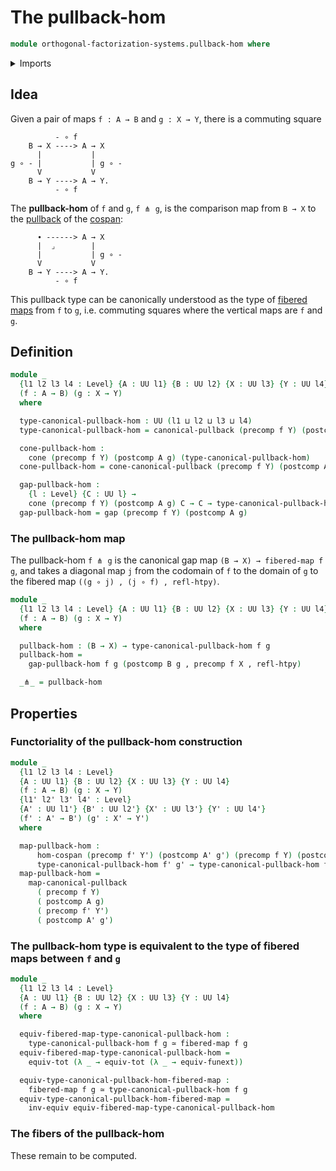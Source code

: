 # The pullback-hom

```agda
module orthogonal-factorization-systems.pullback-hom where
```

<details><summary>Imports</summary>

```agda
open import foundation.cones-over-cospans
open import foundation.dependent-pair-types
open import foundation.equivalences
open import foundation.fibered-maps
open import foundation.function-extensionality
open import foundation.function-types
open import foundation.functoriality-dependent-pair-types
open import foundation.homotopies
open import foundation.morphisms-cospans
open import foundation.pullbacks
open import foundation.universe-levels
```

</details>

## Idea

Given a pair of maps `f : A → B` and `g : X → Y`, there is a commuting square

```text
          - ∘ f
    B → X ----> A → X
      |           |
g ∘ - |           | g ∘ -
      V           V
    B → Y ----> A → Y.
          - ∘ f
```

The **pullback-hom** of `f` and `g`, `f ⋔ g`, is the comparison map from `B → X`
to the [pullback](foundation.pullbacks.md) of the
[cospan](foundation.cospans.md):

```text
      ∙ ------> A → X
      |  ⌟        |
      |           | g ∘ -
      V           V
    B → Y ----> A → Y.
          - ∘ f
```

This pullback type can be canonically understood as the type of
[fibered maps](foundation.fibered-maps.md) from `f` to `g`, i.e. commuting
squares where the vertical maps are `f` and `g`.

## Definition

```agda
module _
  {l1 l2 l3 l4 : Level} {A : UU l1} {B : UU l2} {X : UU l3} {Y : UU l4}
  (f : A → B) (g : X → Y)
  where

  type-canonical-pullback-hom : UU (l1 ⊔ l2 ⊔ l3 ⊔ l4)
  type-canonical-pullback-hom = canonical-pullback (precomp f Y) (postcomp A g)

  cone-pullback-hom :
    cone (precomp f Y) (postcomp A g) (type-canonical-pullback-hom)
  cone-pullback-hom = cone-canonical-pullback (precomp f Y) (postcomp A g)

  gap-pullback-hom :
    {l : Level} {C : UU l} →
    cone (precomp f Y) (postcomp A g) C → C → type-canonical-pullback-hom
  gap-pullback-hom = gap (precomp f Y) (postcomp A g)
```

### The pullback-hom map

The pullback-hom `f ⋔ g` is the canonical gap map `(B → X) → fibered-map f g`,
and takes a diagonal map `j` from the codomain of `f` to the domain of `g` to
the fibered map `((g ∘ j) , (j ∘ f) , refl-htpy)`.

```agda
module _
  {l1 l2 l3 l4 : Level} {A : UU l1} {B : UU l2} {X : UU l3} {Y : UU l4}
  (f : A → B) (g : X → Y)
  where

  pullback-hom : (B → X) → type-canonical-pullback-hom f g
  pullback-hom =
    gap-pullback-hom f g (postcomp B g , precomp f X , refl-htpy)

  _⋔_ = pullback-hom
```

## Properties

### Functoriality of the pullback-hom construction

```agda
module _
  {l1 l2 l3 l4 : Level}
  {A : UU l1} {B : UU l2} {X : UU l3} {Y : UU l4}
  (f : A → B) (g : X → Y)
  {l1' l2' l3' l4' : Level}
  {A' : UU l1'} {B' : UU l2'} {X' : UU l3'} {Y' : UU l4'}
  (f' : A' → B') (g' : X' → Y')
  where

  map-pullback-hom :
      hom-cospan (precomp f' Y') (postcomp A' g') (precomp f Y) (postcomp A g) →
      type-canonical-pullback-hom f' g' → type-canonical-pullback-hom f g
  map-pullback-hom =
    map-canonical-pullback
      ( precomp f Y)
      ( postcomp A g)
      ( precomp f' Y')
      ( postcomp A' g')
```

### The pullback-hom type is equivalent to the type of fibered maps between `f` and `g`

```agda
module _
  {l1 l2 l3 l4 : Level}
  {A : UU l1} {B : UU l2} {X : UU l3} {Y : UU l4}
  (f : A → B) (g : X → Y)
  where

  equiv-fibered-map-type-canonical-pullback-hom :
    type-canonical-pullback-hom f g ≃ fibered-map f g
  equiv-fibered-map-type-canonical-pullback-hom =
    equiv-tot (λ _ → equiv-tot (λ _ → equiv-funext))

  equiv-type-canonical-pullback-hom-fibered-map :
    fibered-map f g ≃ type-canonical-pullback-hom f g
  equiv-type-canonical-pullback-hom-fibered-map =
    inv-equiv equiv-fibered-map-type-canonical-pullback-hom
```

### The fibers of the pullback-hom

These remain to be computed.
